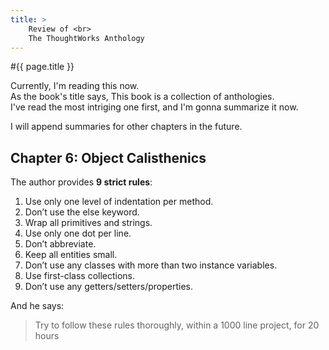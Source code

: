 ```yaml
---
title: >
    Review of <br>
    The ThoughtWorks Anthology
---
```

#{{ page.title }}

Currently, I'm reading this now.  
As the book's title says, This book is a collection of anthologies.  
I've read the most intriging one first, and I'm gonna summarize it now.  

I will append summaries for other chapters in the future.
  

## Chapter 6: Object Calisthenics

The author provides **9 strict rules**:  

1. Use only one level of indentation per method.
2. Don’t use the else keyword.
3. Wrap all primitives and strings.
4. Use only one dot per line.
5. Don’t abbreviate.
6. Keep all entities small.
7. Don’t use any classes with more than two instance variables.
8. Use first-class collections.
9. Don’t use any getters/setters/properties.

And he says:  

>Try to follow these rules thoroughly,
>within a 1000 line project, for 20 hours

